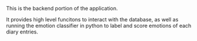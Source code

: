 This is the backend portion of the application.

It provides high level funcitons to interact with the database, as well as running the emotion classifier in python to label and score emotions of each diary entries.
